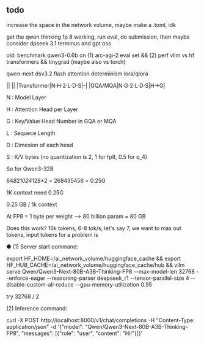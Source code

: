 ## todo
increase the space in the network volume, maybe make a .toml, idk

get the qwen thinking fp 8 working, run eval, do submission, then maybe consider dpseek 3.1 terminus and gpt oss


old: 
benchmark qwen3-0.6b on (1) arc-agi-2 eval set && (2) perf vllm vs hf transformers && tinygrad (maybe also vs torch)

qwen-next
dsv3.2
flash attention
determinism
lora/qlora


|| || |Transformer|N⋅H⋅2⋅L⋅D⋅S|-| |GQA/MQA|N⋅G⋅2⋅L⋅D⋅S|H→G|

N : Model Layer

H : Attention Head per Layer

G : Key/Value Head Number in GQA or MQA

L : Sequece Length

D : Dimesion of each head

S : K/V bytes (no quantization is 2, 1 for fp8, 0.5 for q_4)

So for Qwen3-32B

64*8*2*1024*128*2 = 268435456 = 0.25G

1K context need 0.25G

0.25 GB / 1k context 

At FP8 = 1 byte per weight --> 80 billion param = 80 GB

Does this work? 16k tokens, 6-8 tok/s, let's say 7, we want to max out tokens, input tokens for a problem is  

● (1) Server start command:

export HF_HOME=/ai_network_volume/huggingface_cache && export HF_HUB_CACHE=/ai_network_volume/huggingface_cache/hub && vllm serve Qwen/Qwen3-Next-80B-A3B-Thinking-FP8 --max-model-len 32768 --enforce-eager --reasoning-parser deepseek_r1 --tensor-parallel-size 4 --disable-custom-all-reduce --gpu-memory-utilization 0.95

try 32768 / 2

  (2) Inference command:

  curl -X POST http://localhost:8000/v1/chat/completions -H "Content-Type: application/json" -d '{"model": "Qwen/Qwen3-Next-80B-A3B-Thinking-FP8", "messages": [{"role": "user", "content": "Hi!"}]}'

